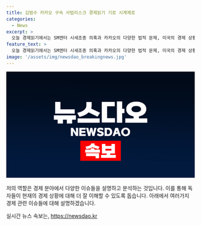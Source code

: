 ```yaml
---
title: 김범수 카카오 구속 사법리스크 경제읽기 기로 시계제로
categories:
  - News
excerpt: >
  오늘 경제읽기에서는 SM엔터 시세조종 의혹과 카카오의 다양한 법적 문제, 미국의 경제 상황 등을 다뤘습니다. 김범수 카카오 경영쇄신위원장에 대한 검찰 구속영장 청구, 카카오의 다양한 의혹에 대한 공론화, 뉴욕증시의 사상 최고치 경신과 관련된 시장 기대감 등 다양한 경제 이슈가 소개됐습니다. 또한, 트럼프 전 미국 대통령의 기준금리 관련 발언, 달러와 금값의 강세, 그리고 대만과 미국의 경제 관련 이슈에 대한 질문도 포함됐습니다.
feature_text: >
  오늘 경제읽기에서는 SM엔터 시세조종 의혹과 카카오의 다양한 법적 문제, 미국의 경제 상황 등을 다뤘습니다. 김범수 카카오 경영쇄신위원장에 대한 검찰 구속영장 청구, 카카오의 다양한 의혹에 대한 공론화, 뉴욕증시의 사상 최고치 경신과 관련된 시장 기대감 등 다양한 경제 이슈가 소개됐습니다. 또한, 트럼프 전 미국 대통령의 기준금리 관련 발언, 달러와 금값의 강세, 그리고 대만과 미국의 경제 관련 이슈에 대한 질문도 포함됐습니다.
image: '/assets/img/newsdao_breakingnews.jpg'
---
```


<p><img src="/assets/img/newsdao_breakingnews.jpg" alt="pcversion 속보" /></p>

<p>저의 역할은 경제 분야에서 다양한 이슈들을 설명하고 분석하는 것입니다. 이를 통해 독자들이 현재의 경제 상황에 대해 더 잘 이해할 수 있도록 돕습니다. 아래에서 여러가지 경제 관련 이슈들에 대해 설명하겠습니다.</p>
실시간 뉴스 속보는, <a href="https://newsdao.kr" rel="dofollow">https://newsdao.kr</a>


